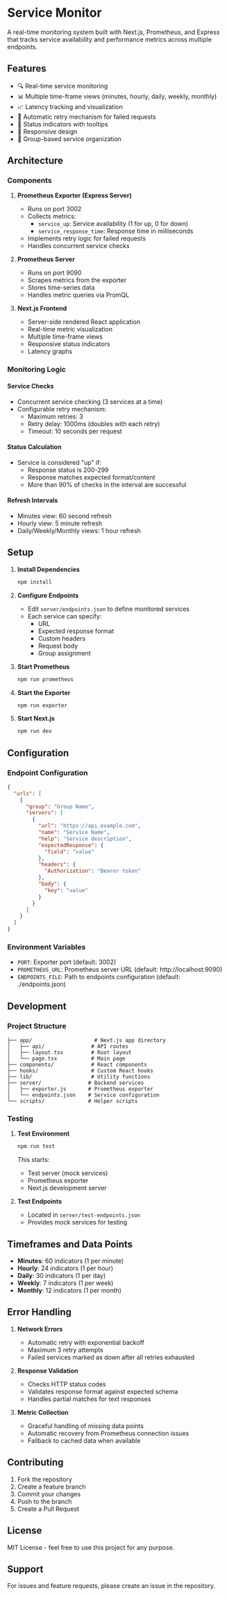 # Service Monitor

A real-time monitoring system built with Next.js, Prometheus, and Express that tracks service availability and performance metrics across multiple endpoints.

## Features

- 🔍 Real-time service monitoring
- 📊 Multiple time-frame views (minutes, hourly, daily, weekly, monthly)
- 📈 Latency tracking and visualization
- 🔄 Automatic retry mechanism for failed requests
- 🚦 Status indicators with tooltips
- 📱 Responsive design
- 🎯 Group-based service organization

## Architecture

### Components

1. **Prometheus Exporter (Express Server)**
   - Runs on port 3002
   - Collects metrics:
     - `service_up`: Service availability (1 for up, 0 for down)
     - `service_response_time`: Response time in milliseconds
   - Implements retry logic for failed requests
   - Handles concurrent service checks

2. **Prometheus Server**
   - Runs on port 9090
   - Scrapes metrics from the exporter
   - Stores time-series data
   - Handles metric queries via PromQL

3. **Next.js Frontend**
   - Server-side rendered React application
   - Real-time metric visualization
   - Multiple time-frame views
   - Responsive status indicators
   - Latency graphs

### Monitoring Logic

#### Service Checks
- Concurrent service checking (3 services at a time)
- Configurable retry mechanism:
  - Maximum retries: 3
  - Retry delay: 1000ms (doubles with each retry)
  - Timeout: 10 seconds per request

#### Status Calculation
- Service is considered "up" if:
  - Response status is 200-299
  - Response matches expected format/content
  - More than 90% of checks in the interval are successful

#### Refresh Intervals
- Minutes view: 60 second refresh
- Hourly view: 5 minute refresh
- Daily/Weekly/Monthly views: 1 hour refresh

## Setup

1. **Install Dependencies**
   ```bash
   npm install
   ```

2. **Configure Endpoints**
   - Edit `server/endpoints.json` to define monitored services
   - Each service can specify:
     - URL
     - Expected response format
     - Custom headers
     - Request body
     - Group assignment

3. **Start Prometheus**
   ```bash
   npm run prometheus
   ```

4. **Start the Exporter**
   ```bash
   npm run exporter
   ```

5. **Start Next.js**
   ```bash
   npm run dev
   ```

## Configuration

### Endpoint Configuration

```json
{
  "urls": [
    {
      "group": "Group Name",
      "servers": [
        {
          "url": "https://api.example.com",
          "name": "Service Name",
          "help": "Service description",
          "expectedResponse": {
            "field": "value"
          },
          "headers": {
            "Authorization": "Bearer token"
          },
          "body": {
            "key": "value"
          }
        }
      ]
    }
  ]
}
```

### Environment Variables

- `PORT`: Exporter port (default: 3002)
- `PROMETHEUS_URL`: Prometheus server URL (default: http://localhost:9090)
- `ENDPOINTS_FILE`: Path to endpoints configuration (default: ./endpoints.json)

## Development

### Project Structure

```
├── app/                    # Next.js app directory
│   ├── api/               # API routes
│   ├── layout.tsx         # Root layout
│   └── page.tsx           # Main page
├── components/            # React components
├── hooks/                 # Custom React hooks
├── lib/                   # Utility functions
├── server/               # Backend services
│   ├── exporter.js       # Prometheus exporter
│   └── endpoints.json    # Service configuration
└── scripts/              # Helper scripts
```

### Testing

1. **Test Environment**
   ```bash
   npm run test
   ```
   This starts:
   - Test server (mock services)
   - Prometheus exporter
   - Next.js development server

2. **Test Endpoints**
   - Located in `server/test-endpoints.json`
   - Provides mock services for testing

## Timeframes and Data Points

- **Minutes**: 60 indicators (1 per minute)
- **Hourly**: 24 indicators (1 per hour)
- **Daily**: 30 indicators (1 per day)
- **Weekly**: 7 indicators (1 per week)
- **Monthly**: 12 indicators (1 per month)

## Error Handling

1. **Network Errors**
   - Automatic retry with exponential backoff
   - Maximum 3 retry attempts
   - Failed services marked as down after all retries exhausted

2. **Response Validation**
   - Checks HTTP status codes
   - Validates response format against expected schema
   - Handles partial matches for text responses

3. **Metric Collection**
   - Graceful handling of missing data points
   - Automatic recovery from Prometheus connection issues
   - Fallback to cached data when available

## Contributing

1. Fork the repository
2. Create a feature branch
3. Commit your changes
4. Push to the branch
5. Create a Pull Request

## License

MIT License - feel free to use this project for any purpose.

## Support

For issues and feature requests, please create an issue in the repository.